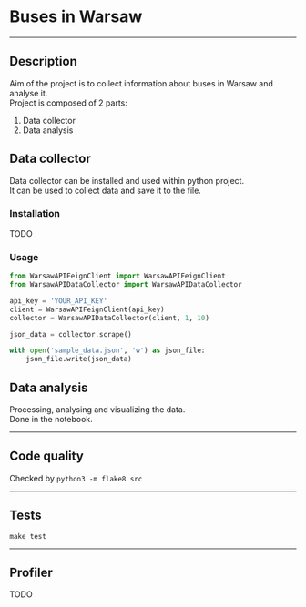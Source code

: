 # Buses in Warsaw

---

## Description

Aim of the project is to collect information about buses in Warsaw and analyse it.
<br>
Project is composed of 2 parts:
1. Data collector
2. Data analysis

## Data collector

Data collector can be installed and used within python project.
<br>
It can be used to collect data and save it to the file.

### Installation

TODO

### Usage

```python
from WarsawAPIFeignClient import WarsawAPIFeignClient
from WarsawAPIDataCollector import WarsawAPIDataCollector

api_key = 'YOUR_API_KEY'
client = WarsawAPIFeignClient(api_key)
collector = WarsawAPIDataCollector(client, 1, 10)

json_data = collector.scrape()

with open('sample_data.json', 'w') as json_file:
    json_file.write(json_data)
```

## Data analysis
Processing, analysing and visualizing the data.
<br>
Done in the notebook. 


---

## Code quality

Checked by `python3 -m flake8 src`

---

## Tests

`make test`

---

## Profiler

TODO